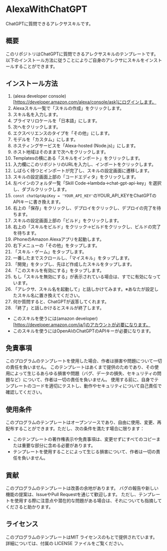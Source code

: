 # AlexaWithChatGPT
ChatGPTに質問できるアレクサスキルです。

## 概要
このリポジトリはChatGPTに質問できるアレクサスキルのテンプレートです。
以下のインストール方法に従うことによりご自身のアレクサにスキルをインストールすることができます。

## インストール方法
1. (alexa developer console)[https://developer.amazon.com/alexa/console/ask]にログインします。
2. Alexaスキル一覧で「スキルの作成」をクリックします。
3. スキル名を入力します。
4. プライマリロケールを「日本語」にします。
5. 次へをクリックします。
6. エクスペリエンスのタイプを「その他」にします。
7. モデルを「カスタム」にします。
8. ホスティングサービスを「Alexa-hosted (Node.js)」にします。
9. ホスト地域はそのままで次へをクリックします。
10. Templatesの横にある「スキルをインポート」をクリックします。
11. 入力欄にこのリポジトリのURLを入力し、インポートをクリックします。
12. しばらく待つとインポートが完了し、スキルの設定画面に遷移します。
13. スキルの設定画面上部の「コードエディタ」をクリックします。
14. 左ペインのフォルダ一覧「Skill Code→lambda→chat-gpt-api-key」を選択し、ダブルクリックします。
15. `const chatGptApiKey = 'YOUR_API_KEY'`のYOUR_API_KEYをChatGPTのAPIキーに書き換えます。
16. 右上の「保存」をクリックし、デプロイをクリックし、デプロイの完了を待ちます。
17. スキルの設定画面上部の「ビルド」をクリックします。
18. 右上の「スキルをビルド」をクリック→ビルドをクリックし、ビルドの完了を待ちます。
19. iPhoneのAmazon Alexaアプリを起動します。
20. 右下メニューの「その他」をタップします。
21. 「スキル・ゲーム」をタップします。
22. 一番したまでスクロールし、「マイスキル」をタップします。
23. 「開発」をタップし、先ほど作成したスキルをタップします。
24. 「このスキルを有効にする」をタップします。
25. もし「スキルを無効にする」が表示されている場合は、すでに有効になっています。
26. 「アレクサ、スキル名を起動して」と話しかけてみます。※あなたが設定したスキル名に置き換えてください。
27. 何か質問すると、ChatGPTが返答してくれます。
28. 「終了」と話しかけるとスキルが終了します。

- このスキルを使うには(amazon developer)[https://developer.amazon.com/ja/]のアカウントが必要になります。
- このスキルを使うにはOpenAIのChatGPTのAPIキーが必要になります。

## 免責事項
このプログラムのテンプレートを使用した場合、作者は損害や問題について一切の責任を負いません。
このテンプレートはあくまで提供のためであり、その使用によって生じるあらゆる損害や問題（バグ、データの損失、セキュリティの問題など）について、作者は一切の責任を負いません。
使用する前に、自身でテンプレートのコードを適切にテストし、動作やセキュリティについて自己責任で確認してください。

## 使用条件
このプログラムのテンプレートはオープンソースであり、自由に使用、変更、再配布することができます。ただし、次の条件を満たす場合に限ります：
- このテンプレートの著作権表示や免責事項は、変更せずにすべてのコピーまたは重要な部分に含める必要があります。
- テンプレートを使用することによって生じる損害について、作者は一切の責任を負いません。

## 貢献
このプログラムのテンプレートは改善の余地があります。
バグの報告や新しい機能の提案は、IssueやPull Requestを通じて歓迎します。
ただし、テンプレートを使用する際に注意点や潜在的な問題がある場合は、それについても指摘してくださると助かります。

## ライセンス
このプログラムのテンプレートはMIT ライセンスのもとで提供されています。
詳細については、付属の LICENSE ファイルをご覧ください。